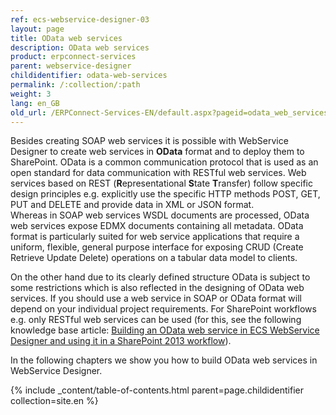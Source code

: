 ```yaml
---
ref: ecs-webservice-designer-03
layout: page
title: OData web services
description: OData web services
product: erpconnect-services
parent: webservice-designer
childidentifier: odata-web-services
permalink: /:collection/:path
weight: 3
lang: en_GB
old_url: /ERPConnect-Services-EN/default.aspx?pageid=odata_web_services
---
```


Besides creating SOAP web services it is possible with WebService Designer to create web services in **OData** format and to deploy them to SharePoint. OData is a common communication protocol that is used as an open standard for data communication with RESTful web services. Web services based on REST (**R**epresentational **S**tate **T**ransfer) follow specific design principles e.g. explicitly use the specific HTTP methods POST, GET, PUT and DELETE and provide data in XML or JSON format.     
Whereas in SOAP web services WSDL documents are processed, OData web services expose EDMX documents containing all metadata. OData format is particularly suited for web service applications that require a uniform, flexible, general purpose interface for exposing CRUD (Create Retrieve Update Delete) operations on a tabular data model to clients.   

On the other hand due to its clearly defined structure OData is subject to some restrictions which is also reflected in the designing of OData web services. 
If you should use a web service in SOAP or OData format will depend on your individual project requirements. For SharePoint workflows e.g. only RESTful web services can be used (for this, see the following knowledge base article: [Building an OData web service in ECS WebService Designer and using it in a SharePoint 2013 workflow](https://my.theobald-software.com/index.php?/Knowledgebase/Article/View/139/53/building-an-odata-web-service-in-ecs-webservice-designer-and-using-it-in-a-sharepoint-2013-workflow)). 

In the following chapters we show you how to build OData web services in WebService Designer. 

{% include _content/table-of-contents.html parent=page.childidentifier collection=site.en %}